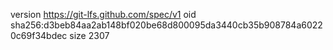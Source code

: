version https://git-lfs.github.com/spec/v1
oid sha256:d3beb84aa2ab148bf020be68d800095da3440cb35b908784a60220c69f34bdec
size 2307
